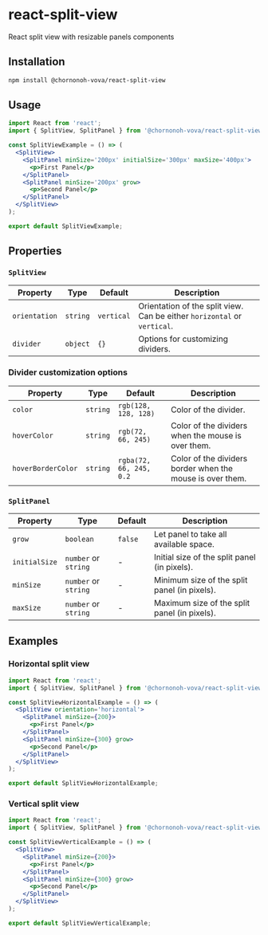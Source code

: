 # react-split-view
React split view with resizable panels components

## Installation

```bash
npm install @chornonoh-vova/react-split-view
```

## Usage

```jsx
import React from 'react';
import { SplitView, SplitPanel } from '@chornonoh-vova/react-split-view';

const SplitViewExample = () => (
  <SplitView>
    <SplitPanel minSize='200px' initialSize='300px' maxSize='400px'>
      <p>First Panel</p>
    </SplitPanel>
    <SplitPanel minSize='200px' grow>
      <p>Second Panel</p>
    </SplitPanel>
  </SplitView>
);

export default SplitViewExample;
```

## Properties

### `SplitView`

| Property | Type | Default | Description |
| --- | --- | --- | --- |
| `orientation` | `string` | `vertical` | Orientation of the split view. Can be either `horizontal` or `vertical`. |
| `divider` | `object` | `{}` | Options for customizing dividers. |

### Divider customization options

| Property | Type | Default | Description |
| --- | --- | --- | --- |
| `color` | `string` | `rgb(128, 128, 128)` | Color of the divider. |
| `hoverColor` | `string` | `rgb(72, 66, 245)` | Color of the dividers when the mouse is over them. |
| `hoverBorderColor` | `string` | `rgba(72, 66, 245, 0.2` | Color of the dividers border when the mouse is over them. |

### `SplitPanel`

| Property | Type | Default | Description |
| --- | --- | --- | --- |
| `grow` | `boolean` | `false` | Let panel to take all available space. |
| `initialSize` | `number` or `string` | - | Initial size of the split panel (in pixels). |
| `minSize` | `number` or `string` | - | Minimum size of the split panel (in pixels). |
| `maxSize` | `number` or `string` | - | Maximum size of the split panel (in pixels). |

## Examples

### Horizontal split view

```jsx
import React from 'react';
import { SplitView, SplitPanel } from '@chornonoh-vova/react-split-view';

const SplitViewHorizontalExample = () => (
  <SplitView orientation='horizontal'>
    <SplitPanel minSize={200}>
      <p>First Panel</p>
    </SplitPanel>
    <SplitPanel minSize={300} grow>
      <p>Second Panel</p>
    </SplitPanel>
  </SplitView>
);

export default SplitViewHorizontalExample;
```

### Vertical split view

```jsx
import React from 'react';
import { SplitView, SplitPanel } from '@chornonoh-vova/react-split-view';

const SplitViewVerticalExample = () => (
  <SplitView>
    <SplitPanel minSize={200}>
      <p>First Panel</p>
    </SplitPanel>
    <SplitPanel minSize={300} grow>
      <p>Second Panel</p>
    </SplitPanel>
  </SplitView>
);

export default SplitViewVerticalExample;
```